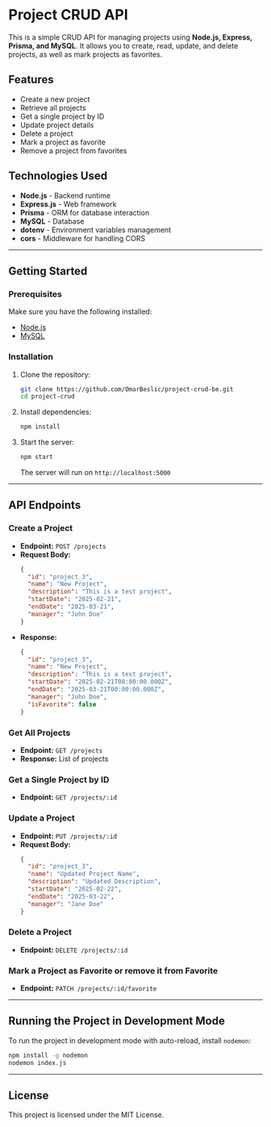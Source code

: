 # Project CRUD API

This is a simple CRUD API for managing projects using **Node.js, Express, Prisma, and MySQL**. It allows you to create, read, update, and delete projects, as well as mark projects as favorites.

## Features
- Create a new project
- Retrieve all projects
- Get a single project by ID
- Update project details
- Delete a project
- Mark a project as favorite
- Remove a project from favorites

## Technologies Used
- **Node.js** - Backend runtime
- **Express.js** - Web framework
- **Prisma** - ORM for database interaction
- **MySQL** - Database
- **dotenv** - Environment variables management
- **cors** - Middleware for handling CORS

---

## Getting Started

### Prerequisites
Make sure you have the following installed:
- [Node.js](https://nodejs.org/)
- [MySQL](https://www.mysql.com/)

### Installation
1. Clone the repository:
   ```sh
   git clone https://github.com/OmarBeslic/project-crud-be.git
   cd project-crud
   ```

2. Install dependencies:
   ```sh
   npm install
   ```

3. Start the server:
   ```sh
   npm start
   ```
   The server will run on `http://localhost:5000`

---

## API Endpoints

### Create a Project
- **Endpoint:** `POST /projects`
- **Request Body:**
  ```json
  {
    "id": "project_3",
    "name": "New Project",
    "description": "This is a test project",
    "startDate": "2025-02-21",
    "endDate": "2025-03-21",
    "manager": "John Doe"
  }
  ```
- **Response:**
  ```json
  {
    "id": "project_3",
    "name": "New Project",
    "description": "This is a test project",
    "startDate": "2025-02-21T00:00:00.000Z",
    "endDate": "2025-03-21T00:00:00.000Z",
    "manager": "John Doe",
    "isFavorite": false
  }
  ```

### Get All Projects
- **Endpoint:** `GET /projects`
- **Response:** List of projects

### Get a Single Project by ID
- **Endpoint:** `GET /projects/:id`

### Update a Project
- **Endpoint:** `PUT /projects/:id`
- **Request Body:**
  ```json
  {
    "id": "project_3",
    "name": "Updated Project Name",
    "description": "Updated Description",
    "startDate": "2025-02-22",
    "endDate": "2025-03-22",
    "manager": "Jane Doe"
  }
  ```

### Delete a Project
- **Endpoint:** `DELETE /projects/:id`

### Mark a Project as Favorite or remove it from Favorite
- **Endpoint:** `PATCH /projects/:id/favorite`

---

## Running the Project in Development Mode
To run the project in development mode with auto-reload, install `nodemon`:
```sh
npm install -g nodemon
nodemon index.js
```

---

## License
This project is licensed under the MIT License.
